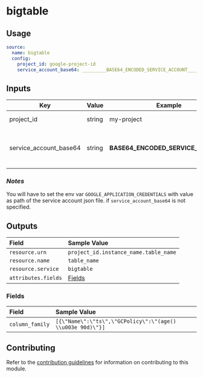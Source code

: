 # bigtable

## Usage

```yaml
source:
  name: bigtable
  config:
    project_id: google-project-id
    service_account_base64: _________BASE64_ENCODED_SERVICE_ACCOUNT_________________
```

## Inputs

| Key        | Value  | Example    | Description         | required |
|------------|--------|------------|---------------------|----------|
| project_id | string | my-project | BigTable Project ID | true     |
| service_account_base64 | string | ____BASE64_ENCODED_SERVICE_ACCOUNT____ | Service Account in base64 encoded string. | *optional* |

### *Notes* 

You will have to set the env var `GOOGLE_APPLICATION_CREDENTIALS` with value as path of the service account json file. if `service_account_base64` is not specified.

## Outputs

| Field | Sample Value |
| :---- | :---- |
| `resource.urn` | `project_id.instance_name.table_name` |
| `resource.name` | `table_name` |
| `resource.service` | `bigtable` |
| `attributes.fields` | [Fields](#Fields) |

### Fields

| Field | Sample Value |
| :---- | :---- |
| `column_family` | `[{\"Name\":\"ts\",\"GCPolicy\":\"(age() \\u003e 90d)\"}]` |

## Contributing

Refer to the [contribution guidelines](../../../docs/docs/contribute/guide.md#adding-a-new-extractor) for information on
contributing to this module.
